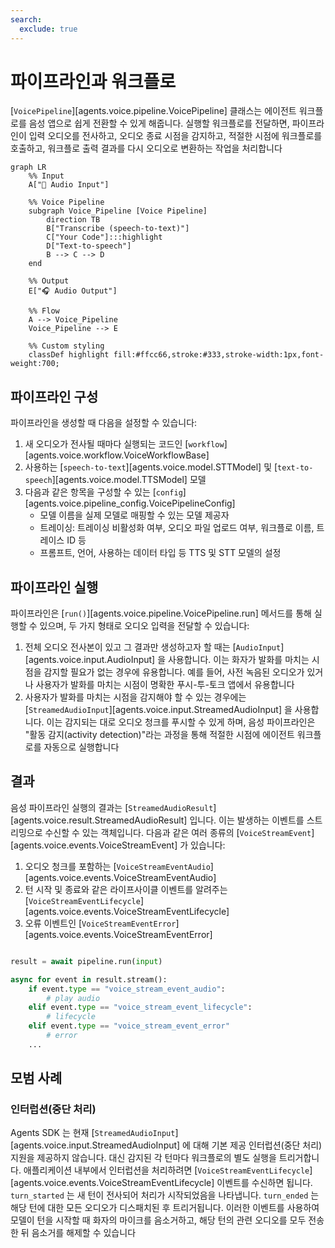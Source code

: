 ```yaml
---
search:
  exclude: true
---
```

# 파이프라인과 워크플로

[`VoicePipeline`][agents.voice.pipeline.VoicePipeline] 클래스는 에이전트 워크플로를 음성 앱으로 쉽게 전환할 수 있게 해줍니다. 실행할 워크플로를 전달하면, 파이프라인이 입력 오디오를 전사하고, 오디오 종료 시점을 감지하고, 적절한 시점에 워크플로를 호출하고, 워크플로 출력 결과를 다시 오디오로 변환하는 작업을 처리합니다

```mermaid
graph LR
    %% Input
    A["🎤 Audio Input"]

    %% Voice Pipeline
    subgraph Voice_Pipeline [Voice Pipeline]
        direction TB
        B["Transcribe (speech-to-text)"]
        C["Your Code"]:::highlight
        D["Text-to-speech"]
        B --> C --> D
    end

    %% Output
    E["🎧 Audio Output"]

    %% Flow
    A --> Voice_Pipeline
    Voice_Pipeline --> E

    %% Custom styling
    classDef highlight fill:#ffcc66,stroke:#333,stroke-width:1px,font-weight:700;

```

## 파이프라인 구성

파이프라인을 생성할 때 다음을 설정할 수 있습니다:

1. 새 오디오가 전사될 때마다 실행되는 코드인 [`workflow`][agents.voice.workflow.VoiceWorkflowBase]
2. 사용하는 [`speech-to-text`][agents.voice.model.STTModel] 및 [`text-to-speech`][agents.voice.model.TTSModel] 모델
3. 다음과 같은 항목을 구성할 수 있는 [`config`][agents.voice.pipeline_config.VoicePipelineConfig]
    - 모델 이름을 실제 모델로 매핑할 수 있는 모델 제공자
    - 트레이싱: 트레이싱 비활성화 여부, 오디오 파일 업로드 여부, 워크플로 이름, 트레이스 ID 등
    - 프롬프트, 언어, 사용하는 데이터 타입 등 TTS 및 STT 모델의 설정

## 파이프라인 실행

파이프라인은 [`run()`][agents.voice.pipeline.VoicePipeline.run] 메서드를 통해 실행할 수 있으며, 두 가지 형태로 오디오 입력을 전달할 수 있습니다:

1. 전체 오디오 전사본이 있고 그 결과만 생성하고자 할 때는 [`AudioInput`][agents.voice.input.AudioInput] 을 사용합니다. 이는 화자가 발화를 마치는 시점을 감지할 필요가 없는 경우에 유용합니다. 예를 들어, 사전 녹음된 오디오가 있거나 사용자가 발화를 마치는 시점이 명확한 푸시-투-토크 앱에서 유용합니다
2. 사용자가 발화를 마치는 시점을 감지해야 할 수 있는 경우에는 [`StreamedAudioInput`][agents.voice.input.StreamedAudioInput] 을 사용합니다. 이는 감지되는 대로 오디오 청크를 푸시할 수 있게 하며, 음성 파이프라인은 "활동 감지(activity detection)"라는 과정을 통해 적절한 시점에 에이전트 워크플로를 자동으로 실행합니다

## 결과

음성 파이프라인 실행의 결과는 [`StreamedAudioResult`][agents.voice.result.StreamedAudioResult] 입니다. 이는 발생하는 이벤트를 스트리밍으로 수신할 수 있는 객체입니다. 다음과 같은 여러 종류의 [`VoiceStreamEvent`][agents.voice.events.VoiceStreamEvent] 가 있습니다:

1. 오디오 청크를 포함하는 [`VoiceStreamEventAudio`][agents.voice.events.VoiceStreamEventAudio]
2. 턴 시작 및 종료와 같은 라이프사이클 이벤트를 알려주는 [`VoiceStreamEventLifecycle`][agents.voice.events.VoiceStreamEventLifecycle]
3. 오류 이벤트인 [`VoiceStreamEventError`][agents.voice.events.VoiceStreamEventError]

```python

result = await pipeline.run(input)

async for event in result.stream():
    if event.type == "voice_stream_event_audio":
        # play audio
    elif event.type == "voice_stream_event_lifecycle":
        # lifecycle
    elif event.type == "voice_stream_event_error"
        # error
    ...
```

## 모범 사례

### 인터럽션(중단 처리)

Agents SDK 는 현재 [`StreamedAudioInput`][agents.voice.input.StreamedAudioInput] 에 대해 기본 제공 인터럽션(중단 처리) 지원을 제공하지 않습니다. 대신 감지된 각 턴마다 워크플로의 별도 실행을 트리거합니다. 애플리케이션 내부에서 인터럽션을 처리하려면 [`VoiceStreamEventLifecycle`][agents.voice.events.VoiceStreamEventLifecycle] 이벤트를 수신하면 됩니다. `turn_started` 는 새 턴이 전사되어 처리가 시작되었음을 나타냅니다. `turn_ended` 는 해당 턴에 대한 모든 오디오가 디스패치된 후 트리거됩니다. 이러한 이벤트를 사용하여 모델이 턴을 시작할 때 화자의 마이크를 음소거하고, 해당 턴의 관련 오디오를 모두 전송한 뒤 음소거를 해제할 수 있습니다